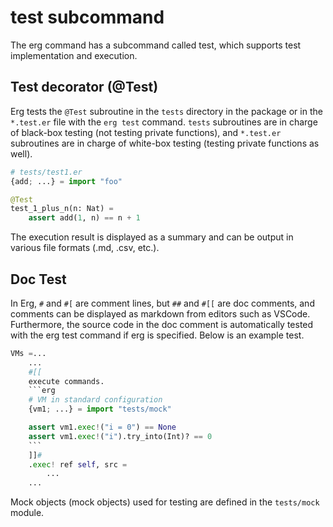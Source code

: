 # test subcommand

The erg command has a subcommand called test, which supports test implementation and execution.

## Test decorator (@Test)

Erg tests the `@Test` subroutine in the `tests` directory in the package or in the `*.test.er` file with the `erg test` command.
`tests` subroutines are in charge of black-box testing (not testing private functions), and `*.test.er` subroutines are in charge of white-box testing (testing private functions as well).

```python
# tests/test1.er
{add; ...} = import "foo"

@Test
test_1_plus_n(n: Nat) =
    assert add(1, n) == n + 1
```

The execution result is displayed as a summary and can be output in various file formats (.md, .csv, etc.).

## Doc Test

In Erg, `#` and `#[` are comment lines, but `##` and `#[[` are doc comments, and comments can be displayed as markdown from editors such as VSCode.
Furthermore, the source code in the doc comment is automatically tested with the erg test command if erg is specified.
Below is an example test.

```python
VMs =...
    ...
    #[[
    execute commands.
    ```erg
    # VM in standard configuration
    {vm1; ...} = import "tests/mock"

    assert vm1.exec!("i = 0") == None
    assert vm1.exec!("i").try_into(Int)? == 0
    ```
    ]]#
    .exec! ref self, src =
        ...
    ...
```

Mock objects (mock objects) used for testing are defined in the `tests/mock` module.